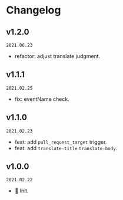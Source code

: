 # Changelog

## v1.2.0

`2021.06.23`

- refactor: adjust translate judgment.

## v1.1.1

`2021.02.25`

- fix: eventName check.

## v1.1.0

`2021.02.23`

- feat: add `pull_request_target` trigger.
- feat: add `translate-title` `translate-body`.

## v1.0.0

`2021.02.22`

- 🎉 Init.
